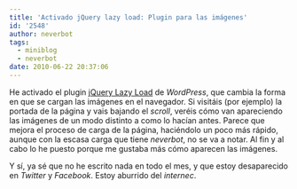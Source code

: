 ```yaml
---
title: 'Activado jQuery lazy load: Plugin para las imágenes'
id: '2548'
author: neverbot
tags:
  - miniblog
  - neverbot
date: 2010-06-22 20:37:06
---
```


He activado el plugin [jQuery Lazy Load](http://wordpress.org/extend/plugins/jquery-image-lazy-loading/) de _WordPress_, que cambia la forma en que se cargan las imágenes en el navegador. Si visitáis (por ejemplo) la portada de la página y vais bajando el _scroll_, veréis cómo van apareciendo las imágenes de un modo distinto a como lo hacían antes. Parece que mejora el proceso de carga de la página, haciéndolo un poco más rápido, aunque con la escasa carga que tiene _neverbot_, no se va a notar. Al fin y al cabo lo he puesto porque me gustaba más cómo aparecen las imágenes.

Y sí, ya sé que no he escrito nada en todo el mes, y que estoy desaparecido en _Twitter_ y _Facebook_. Estoy aburrido del _internec_.
